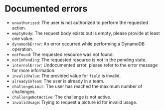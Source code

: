 # Documented errors

- `unauthorized`: The user is not authorized to perform the requested action.
- `emptyBody`: The request body exists but is empty, please provide at least one value.
- `dynamodbError`: An error occurred while performing a DynamoDB operation.
- `notFound`: The requested resource was not found.
- `notInPending`: The requested resource is not in the pending state.
- `internalError`: Undocumented error, please refer to the error message for more information.
- `invalidValue`: The provided value for `field` is invalid.
- `alreadyInTeam`: The user is already in a team.
- `challengeLimit`: The user has reached the maximum number of challenges.
- `challengeNotActive`: The challenge is not active.
- `invalidUsage`: Trying to request a picture id for invalid usage.